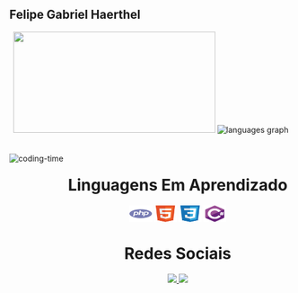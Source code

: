 ## Felipe Gabriel Haerthel

<div align="center">
  <img height="180em" width="360em" src="https://github-readme-stats.vercel.app/api?username=FelipeGabrielH&show_icons=true&theme=dracula&count_private=true"/>
  <img src="https://github-readme-stats.vercel.app/api/top-langs?username=FelipeGabrielH&locale=en&hide_title=false&layout=compact&card_width=320&langs_count=5&theme=dracula&hide_border=false" height="180em" alt="languages graph" />
</div>

<br>

<div  align="center"> 
  <div style="display: inline_block"><br>
    <img align="left" height="250" alt="coding-time" src="code.gif">
    <h1 align="center">Linguagens Em Aprendizado</h1>
    <img align="center" height="30" width="40" alt="js-icon"  src="https://raw.githubusercontent.com/devicons/devicon/master/icons/php/php-plain.svg">
    <img align="center" height="30" width="40" alt="html-icon" src="https://raw.githubusercontent.com/devicons/devicon/master/icons/html5/html5-original.svg">
    <img align="center" height="30" width="40" alt="css-icon" src="https://raw.githubusercontent.com/devicons/devicon/master/icons/css3/css3-original.svg">
    <img align="center" height="30" width="40" alt="java-icon" src="https://raw.githubusercontent.com/devicons/devicon/master/icons/csharp/csharp-original.svg">
   </div>
    
  
  <h1 align="center">Redes Sociais</h1>
    </a>
    <a href = "https://www.linkedin.com/in/felipe-gabriel-haerthel-b47b3a27a/">
      <img width="112" src="https://img.shields.io/badge/LinkedIn-0077B5?style=for-the-badge&logo=linkedin&logoColor=white">
    </a>
    <a href = "https://www.instagram.com/felipegabrielhaerthel">
      <img width="122" src="https://img.shields.io/badge/Instagram-E4405F?style=for-the-badge&logo=instagram&logoColor=white">
    </a>
</div>
